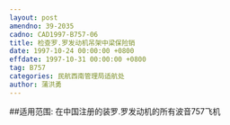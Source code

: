 ```yaml
---
layout: post
amendno: 39-2035
cadno: CAD1997-B757-06
title: 检查罗.罗发动机吊架中梁保险销
date: 1997-10-24 00:00:00 +0800
effdate: 1997-10-31 00:00:00 +0800
tag: B757
categories: 民航西南管理局适航处
author: 蒲洪勇
---
```


##适用范围:
在中国注册的装罗.罗发动机的所有波音757飞机


